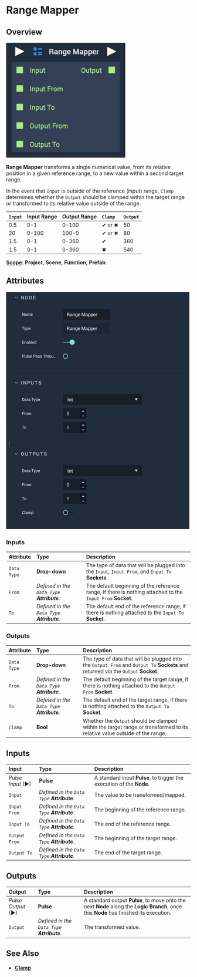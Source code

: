 # Range Mapper

## Overview

![The Range Mapper Node.](../../.gitbook/assets/rangemapperupdatedimage.png)

**Range Mapper** transforms a single numerical value, from its relative position in a given reference range, to a new value within a second target range.

In the event that `Input` is outside of the reference \(input\) range, `Clamp` determines whether the `Output` should be clamped within the target range or transformed to its relative value outside of the range.

| `Input` | Input Range | Output Range | `Clamp` | `Output` |
| :--- | :--- | :--- | :--- | :--- |
| 0.5 | 0-1 | 0-100 | ✔ or ✖ | 50 |
| 20 | 0-100 | 100-0 | ✔ or ✖ | 80 |
| 1.5 | 0-1 | 0-360 | ✔ | 360 |
| 1.5 | 0-1 | 0-360 | ✖ | 540 |

[**Scope**](../overview.md#scopes): **Project**, **Scene**, **Function**, **Prefab**.

## Attributes

![The Range Mapper Node Attributes.](../../.gitbook/assets/node-range-mapper2-attr.png)

### Inputs

| Attribute | Type | Description |
| :--- | :--- | :--- |
| `Data Type` | **Drop-down** | The type of data that will be plugged into the `Input`, `Input From`, and `Input To` **Sockets**. |
| `From` | _Defined in the `Data Type` **Attribute**_. | The default beginning of the reference range, if there is nothing attached to the `Input From` **Socket**. |
| `To` | _Defined in the `Data Type` **Attribute**_. | The default end of the reference range, if there is nothing attached to the `Input To` **Socket**. |

### Outputs

| Attribute | Type | Description |
| :--- | :--- | :--- |
| `Data Type` | **Drop-down** | The type of data that will be plugged into the `Output From` and `Output To` **Sockets** and returned via the `Output` **Socket**. |
| `From` | _Defined in the `Data Type` **Attribute**_. | The default beginning of the target range, if there is nothing attached to the `Output From` **Socket**. |
| `To` | _Defined in the `Data Type` **Attribute**_. | The default end of the target range, if there is nothing attached to the `Output To` **Socket**. |
| `Clamp` | **Bool** | Whether the `Output` should be clamped within the target range or transformed to its relative value outside of the range. |

## Inputs

| Input | Type | Description |
| :--- | :--- | :--- |
| _Pulse Input_ \(►\) | **Pulse** | A standard input **Pulse**, to trigger the execution of the **Node**. |
| `Input` | _Defined in the `Data Type` **Attribute**_. | The value to be transformed/mapped. |
| `Input From` | _Defined in the `Data Type` **Attribute**_. | The beginning of the reference range. |
| `Input To` | _Defined in the `Data Type` **Attribute**_. | The end of the reference range. |
| `Output From` | _Defined in the `Data Type` **Attribute**_. | The beginning of the target range. |
| `Output To` | _Defined in the `Data Type` **Attribute**_. | The end of the target range. |

## Outputs

| Output | Type | Description |
| :--- | :--- | :--- |
| _Pulse Output_ \(►\) | **Pulse** | A standard output **Pulse**, to move onto the next **Node** along the **Logic Branch**, once this **Node** has finished its execution. |
| `Output` | _Defined in the `Data Type` **Attribute**_. | The transformed value. |

## See Also

* [**Clamp**](clamp.md)

